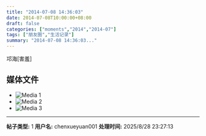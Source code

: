 ```yaml
---
title: "2014-07-08 14:36:03"
date: 2014-07-08T10:00:00+08:00
draft: false
categories: ["moments","2014","2014-07"]
tags: ["朋友圈","生活记录"]
summary: "2014-07-08 14:36:03..."
---
```


邛海[害羞]

## 媒体文件

- ![Media 1](/Moments/photos/2014-07-08/201407081436030.jpg)
- ![Media 2](/Moments/photos/2014-07-08/201407081436031.jpg)
- ![Media 3](/Moments/photos/2014-07-08/201407081436032.jpg)

---

**帖子类型:** 1
**用户名:** chenxueyuan001
**处理时间:** 2025/8/28 23:27:13